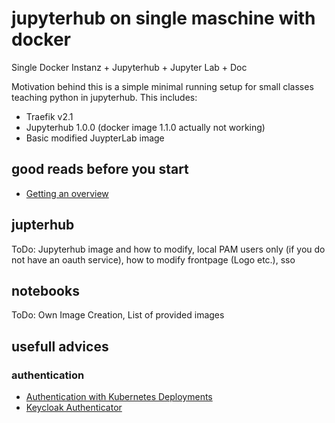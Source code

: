 # jupyterhub on single maschine with docker
Single Docker Instanz + Jupyterhub + Jupyter Lab + Doc

Motivation behind this is a simple minimal running setup for small classes teaching python in jupyterhub. This includes:

* Traefik v2.1
* Jupyterhub 1.0.0 (docker image 1.1.0 actually not working)
* Basic modified JuypterLab image

## good reads before you start
* [Getting an overview](https://jupyterhub.readthedocs.io/en/stable/)

## jupterhub
ToDo: Jupyterhub image and how to modify, local PAM users only (if you do not have an oauth service), how to modify frontpage (Logo etc.), sso

## notebooks



ToDo: Own Image Creation, List of provided images

## usefull advices

### authentication
* [Authentication with Kubernetes Deployments](https://zero-to-jupyterhub.readthedocs.io/en/latest/administrator/authentication.html)
* [Keycloak Authenticator](https://github.com/jupyterhub/oauthenticator/pull/183)
